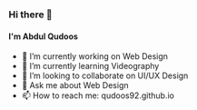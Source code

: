 ### Hi there 👋

#### I'm Abdul Qudoos

- 🔭 I’m currently working on Web Design
- 🌱 I’m currently learning Videography
- 👯 I’m looking to collaborate on UI/UX Design
- 💬 Ask me about Web Design
- 📫 How to reach me: qudoos92.github.io

